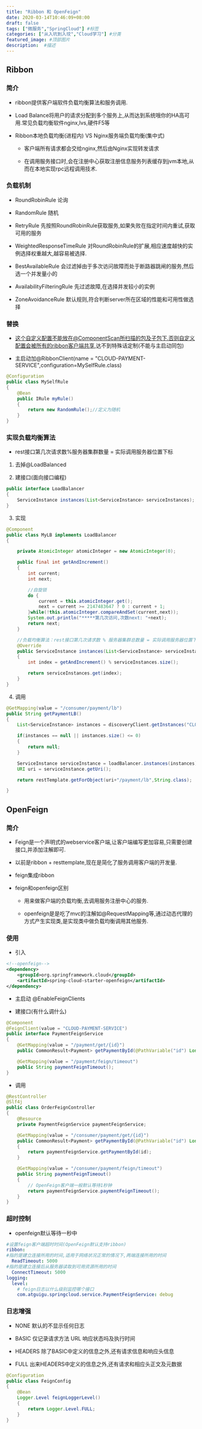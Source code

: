 ```yaml
---
title: "Ribbon 和 OpenFeign"
date: 2020-03-14T10:46:09+08:00
draft: false
tags: ["微服务","SpringCloud"] #标签
categories: ["从入坑到入坟","Cloud学习"] #分类
featured_image: #顶部图片
description:  #描述
---
```


## Ribbon

### 简介

- ribbon提供客户端软件负载均衡算法和服务调用.

- Load Balance将用户的请求分配到多个服务上,从而达到系统哦你的HA高可用.常见负载均衡软件nginx,lvs,硬件F5等

- Ribbon本地负载均衡(进程内) VS Nginx服务端负载均衡(集中式)

    - 客户端所有请求都会交给nginx,然后由Nginx实现转发请求

    - 在调用服务接口时,会在注册中心获取注册信息服务列表缓存到jvm本地,从而在本地实现rpc远程调用技术.

### 负载机制

- RoundRobinRule 论询

- RandomRule 随机

- RetryRule 先按照RoundRobinRule获取服务,如果失败在指定时间内重试,获取可用的服务

- WeightedResponseTimeRule 对RoundRobinRule的扩展,相应速度越快的实例选择权重越大,越容易被选择.

- BestAvailableRule 会过滤掉由于多次访问故障而处于断路器跳闸的服务,然后选一个并发量小的

- AvailabilityFilteringRule 先过滤故障,在选择并发较小的实例

- ZoneAvoidanceRule 默认规则,符合判断server所在区域的性能和可用性做选择

### 替换

- 这个自定义配置不能放在@ComponentScan所扫描的包及子包下.否则自定义配置会被所有的ribbon客户端共享,达不到特殊话定制(不能与主启动同包)

- 主启动加@RibbonClient(name = "CLOUD-PAYMENT-SERVICE",configuration=MySelfRule.class)

```java
@Configuration
public class MySelfRule
{
    @Bean
    public IRule myRule()
    {
        return new RandomRule();//定义为随机
    }
}
```

### 实现负载均衡算法

- rest接口第几次请求数%服务器集群数量 = 实际调用服务器位置下标

1. 去掉@LoadBalanced

2. 建接口(面向接口编程)

```java
public interface LoadBalancer
{
    ServiceInstance instances(List<ServiceInstance> serviceInstances);
}
```

3. 实现

```java
@Component
public class MyLB implements LoadBalancer
{

    private AtomicInteger atomicInteger = new AtomicInteger(0);

    public final int getAndIncrement()
    {
        int current;
        int next;

        //自旋锁
        do {
            current = this.atomicInteger.get();
            next = current >= 2147483647 ? 0 : current + 1;
        }while(!this.atomicInteger.compareAndSet(current,next));
        System.out.println("*****第几次访问,次数next: "+next);
        return next;
    }

    //负载均衡算法：rest接口第几次请求数 % 服务器集群总数量 = 实际调用服务器位置下标  ,每次服务重启动后rest接口计数从1开始.
    @Override
    public ServiceInstance instances(List<ServiceInstance> serviceInstances)
    {
        int index = getAndIncrement() % serviceInstances.size();

        return serviceInstances.get(index);
    }
}

```

4. 调用

```java
@GetMapping(value = "/consumer/payment/lb")
public String getPaymentLB()
{
    List<ServiceInstance> instances = discoveryClient.getInstances("CLOUD-PAYMENT-SERVICE");

    if(instances == null || instances.size() <= 0)
    {
        return null;
    }

    ServiceInstance serviceInstance = loadBalancer.instances(instances);
    URI uri = serviceInstance.getUri();

    return restTemplate.getForObject(uri+"/payment/lb",String.class);

}
```

## OpenFeign

### 简介

- Feign是一个声明式的webservice客户端,让客户端编写更加容易,只需要创建接口,并添加注解即可.

- 以前是ribbon + resttemplate,现在是简化了服务调用客户端的开发量.

- feign集成ribbon

- feign和openfeign区别

    - 用来做客户端的负载均衡,去调用服务注册中心的服务.

    - openfeign是是吃了mvc的注解如@RequestMapping等,通过动态代理的方式产生实现类,是实现类中做负载均衡调用其他服务.

### 使用

- 引入

```xml
<!--openfeign-->
<dependency>
    <groupId>org.springframework.cloud</groupId>
    <artifactId>spring-cloud-starter-openfeign</artifactId>
</dependency>
```

- 主启动 @EnableFeignClients

- 建接口(有什么调什么)

```java
@Component
@FeignClient(value = "CLOUD-PAYMENT-SERVICE")
public interface PaymentFeignService
{
    @GetMapping(value = "/payment/get/{id}")
    public CommonResult<Payment> getPaymentById(@PathVariable("id") Long id);

    @GetMapping(value = "/payment/feign/timeout")
    public String paymentFeignTimeout();
}
```

- 调用

```java
@RestController
@Slf4j
public class OrderFeignController
{
    @Resource
    private PaymentFeignService paymentFeignService;

    @GetMapping(value = "/consumer/payment/get/{id}")
    public CommonResult<Payment> getPaymentById(@PathVariable("id") Long id)
    {
        return paymentFeignService.getPaymentById(id);
    }

    @GetMapping(value = "/consumer/payment/feign/timeout")
    public String paymentFeignTimeout()
    {
        // OpenFeign客户端一般默认等待1秒钟
        return paymentFeignService.paymentFeignTimeout();
    }
}
```

### 超时控制

- openfeign默认等待一秒中

```yml
#设置feign客户端超时时间(OpenFeign默认支持ribbon)
ribbon:
#指的是建立连接所用的时间,适用于网络状况正常的情况下,两端连接所用的时间
  ReadTimeout: 5000
#指的是建立连接后从服务器读取到可用资源所用的时间
  ConnectTimeout: 5000
logging:
  level:
    # feign日志以什么级别监控哪个接口
    com.atguigu.springcloud.service.PaymentFeignService: debug
```

### 日志增强

- NONE 默认的不显示任何日志

- BASIC 仅记录请求方法 URL 响应状态吗及执行时间

- HEADERS 除了BASIC中定义的信息之外,还有请求信息和响应头信息

- FULL 出来HEADERS中定义的信息之外,还有请求和相应头正文及元数据

```java
@Configuration
public class FeignConfig
{
    @Bean
    Logger.Level feignLoggerLevel()
    {
        return Logger.Level.FULL;
    }
}
```




